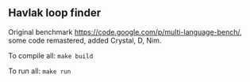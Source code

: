 Havlak loop finder
------------------

Original benchmark https://code.google.com/p/multi-language-bench/, some code remastered, added Crystal, D, Nim.

To compile all: `make build`

To run all: `make run`
